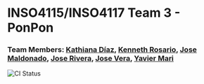 # INSO4115/INSO4117 Team 3 - PonPon



### Team Members: [Kathiana Díaz](https://github.com/kathianadiaz), [Kenneth Rosario](https://github.com/kenneth-rosario), [Jose Maldonado](https://github.com/jose-maldonado), [Jose Rivera](https://github.com/jvserivera), [Jose Vera](https://github.com/josevera7), [Yavier Mari](https://github.com/YMari)


![CI Status](https://github.com/uprm-inso-4115-2020-2021-s2/semester-project-team-3/actions/workflows/node.js.yml/badge.svg)
